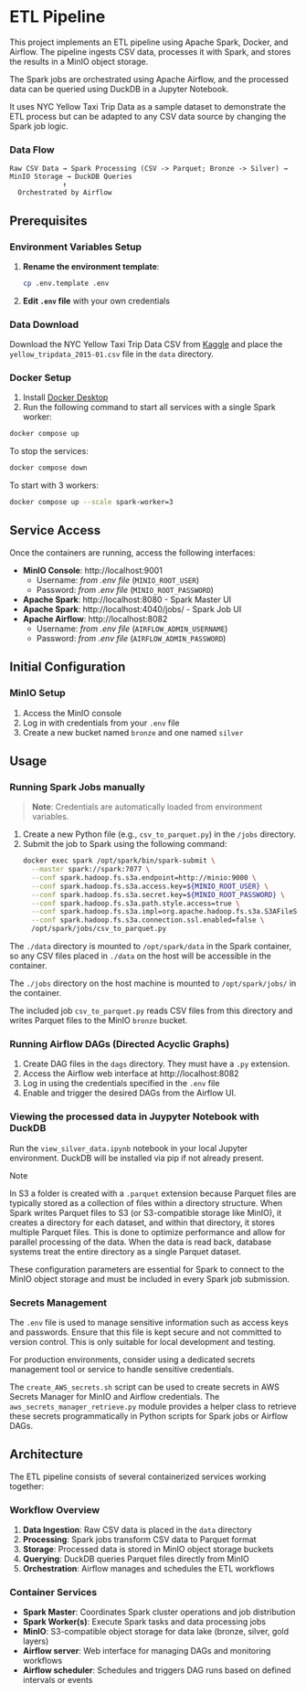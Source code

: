 # ETL Pipeline

This project implements an ETL pipeline using Apache Spark, Docker, and Airflow. The pipeline ingests CSV data, processes it with Spark, and stores the results in a MinIO object storage.

The Spark jobs are orchestrated using Apache Airflow, and the processed data can be queried using DuckDB in a Jupyter Notebook.

It uses NYC Yellow Taxi Trip Data as a sample dataset to demonstrate the ETL process but can be adapted to any CSV data source by changing the Spark job logic.

### Data Flow

```
Raw CSV Data → Spark Processing (CSV -> Parquet; Bronze -> Silver) → MinIO Storage → DuckDB Queries
             ↑
  Orchestrated by Airflow
```

## Prerequisites

### Environment Variables Setup

1. **Rename the environment template**:
   ```bash
   cp .env.template .env
   ```

2. **Edit `.env` file** with your own credentials

### Data Download

Download the NYC Yellow Taxi Trip Data CSV from [Kaggle](https://www.kaggle.com/datasets/elemento/nyc-yellow-taxi-trip-data/data) 
and place the `yellow_tripdata_2015-01.csv` file in the `data` directory.

### Docker Setup

1. Install [Docker Desktop](https://www.docker.com/products/docker-desktop/)
2. Run the following command to start all services with a single Spark worker:

  ```bash
  docker compose up
  ```

To stop the services:

  ```bash
  docker compose down
  ```

To start with 3 workers:

  ```bash
  docker compose up --scale spark-worker=3
  ```

## Service Access

Once the containers are running, access the following interfaces:

- **MinIO Console**: http://localhost:9001
  - Username: *from .env file* (`MINIO_ROOT_USER`)
  - Password: *from .env file* (`MINIO_ROOT_PASSWORD`)
- **Apache Spark**: http://localhost:8080  - Spark Master UI
- **Apache Spark**: http://localhost:4040/jobs/  - Spark Job UI
- **Apache Airflow**: http://localhost:8082
  - Username: *from .env file* (`AIRFLOW_ADMIN_USERNAME`)
  - Password: *from .env file* (`AIRFLOW_ADMIN_PASSWORD`)

## Initial Configuration

### MinIO Setup

1. Access the MinIO console
2. Log in with credentials from your `.env` file
3. Create a new bucket named `bronze` and one named `silver`

## Usage

### Running Spark Jobs manually

> **Note**: Credentials are automatically loaded from environment variables.

1. Create a new Python file (e.g., `csv_to_parquet.py`) in the `/jobs` directory.
2. Submit the job to Spark using the following command:
   ```bash
   docker exec spark /opt/spark/bin/spark-submit \
     --master spark://spark:7077 \
     --conf spark.hadoop.fs.s3a.endpoint=http://minio:9000 \
     --conf spark.hadoop.fs.s3a.access.key=${MINIO_ROOT_USER} \
     --conf spark.hadoop.fs.s3a.secret.key=${MINIO_ROOT_PASSWORD} \
     --conf spark.hadoop.fs.s3a.path.style.access=true \
     --conf spark.hadoop.fs.s3a.impl=org.apache.hadoop.fs.s3a.S3AFileSystem \
     --conf spark.hadoop.fs.s3a.connection.ssl.enabled=false \
     /opt/spark/jobs/csv_to_parquet.py
   ```
The `./data` directory is mounted to `/opt/spark/data` in the Spark container, so any CSV files placed in `./data` on the host will be accessible in the container.

The `./jobs` directory on the host machine is mounted to `/opt/spark/jobs/` in the container.

The included job `csv_to_parquet.py` reads CSV files from this directory and writes Parquet files to the MinIO `bronze` bucket.

### Running Airflow DAGs (Directed Acyclic Graphs)

1. Create DAG files in the `dags` directory. They must have a `.py` extension.
2. Access the Airflow web interface at http://localhost:8082
3. Log in using the credentials specified in the `.env` file
4. Enable and trigger the desired DAGs from the Airflow UI.

### Viewing the processed data in Juypyter Notebook with DuckDB

Run the `view_silver_data.ipynb` notebook in your local Jupyter environment. DuckDB will be installed via pip if not already present.

>[!NOTE]
>In S3 a folder is created with a `.parquet` extension because Parquet files are typically stored as a collection of files within a directory structure. When Spark writes Parquet files to S3 (or S3-compatible storage like MinIO), it creates a directory for each dataset, and within that directory, it stores multiple Parquet files. This is done to optimize performance and allow for parallel processing of the data. When the data is read back, database systems treat the entire directory as a single Parquet dataset.

These configuration parameters are essential for Spark to connect to the MinIO object storage and must be included in every Spark job submission.

### Secrets Management

The `.env` file is used to manage sensitive information such as access keys and passwords. Ensure that this file is kept secure and not committed to version control. This is only suitable for local development and testing.

For production environments, consider using a dedicated secrets management tool or service to handle sensitive credentials.

The `create_AWS_secrets.sh` script can be used to create secrets in AWS Secrets Manager for MinIO and Airflow credentials. The `aws_secrets_manager_retrieve.py` module provides a helper class to retrieve these secrets programmatically in Python scripts for Spark jobs or Airflow DAGs.

## Architecture

The ETL pipeline consists of several containerized services working together:

### Workflow Overview

1. **Data Ingestion**: Raw CSV data is placed in the `data` directory
2. **Processing**: Spark jobs transform CSV data to Parquet format
3. **Storage**: Processed data is stored in MinIO object storage buckets
4. **Querying**: DuckDB queries Parquet files directly from MinIO
5. **Orchestration**: Airflow manages and schedules the ETL workflows

### Container Services

- **Spark Master**: Coordinates Spark cluster operations and job distribution
- **Spark Worker(s)**: Execute Spark tasks and data processing jobs
- **MinIO**: S3-compatible object storage for data lake (bronze, silver, gold layers)
- **Airflow server**: Web interface for managing DAGs and monitoring workflows
- **Airflow scheduler**: Schedules and triggers DAG runs based on defined intervals or events
